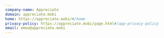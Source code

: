 ```yaml
---
company-name: Appreciate
domain: appreciate.mobi
home: https://appreciate.mobi/#/home
privacy-policy: https://appreciate.mobi/page.html#/app-privacy-policy
email: emea@appreciate.mobi
---
```




